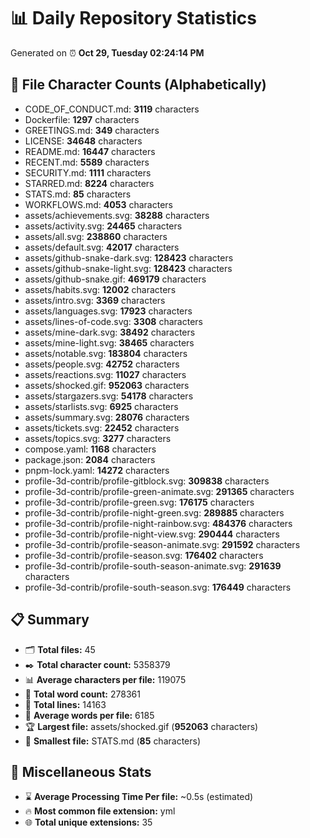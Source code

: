 # 📊 Daily Repository Statistics
Generated on ⏰ **Oct 29, Tuesday 02:24:14 PM**

## 📂 File Character Counts (Alphabetically)
- CODE_OF_CONDUCT.md: **3119** characters
- Dockerfile: **1297** characters
- GREETINGS.md: **349** characters
- LICENSE: **34648** characters
- README.md: **16447** characters
- RECENT.md: **5589** characters
- SECURITY.md: **1111** characters
- STARRED.md: **8224** characters
- STATS.md: **85** characters
- WORKFLOWS.md: **4053** characters
- assets/achievements.svg: **38288** characters
- assets/activity.svg: **24465** characters
- assets/all.svg: **238860** characters
- assets/default.svg: **42017** characters
- assets/github-snake-dark.svg: **128423** characters
- assets/github-snake-light.svg: **128423** characters
- assets/github-snake.gif: **469179** characters
- assets/habits.svg: **12002** characters
- assets/intro.svg: **3369** characters
- assets/languages.svg: **17923** characters
- assets/lines-of-code.svg: **3308** characters
- assets/mine-dark.svg: **38492** characters
- assets/mine-light.svg: **38465** characters
- assets/notable.svg: **183804** characters
- assets/people.svg: **42752** characters
- assets/reactions.svg: **11027** characters
- assets/shocked.gif: **952063** characters
- assets/stargazers.svg: **54178** characters
- assets/starlists.svg: **6925** characters
- assets/summary.svg: **28076** characters
- assets/tickets.svg: **22452** characters
- assets/topics.svg: **3277** characters
- compose.yaml: **1168** characters
- package.json: **2084** characters
- pnpm-lock.yaml: **14272** characters
- profile-3d-contrib/profile-gitblock.svg: **309838** characters
- profile-3d-contrib/profile-green-animate.svg: **291365** characters
- profile-3d-contrib/profile-green.svg: **176175** characters
- profile-3d-contrib/profile-night-green.svg: **289885** characters
- profile-3d-contrib/profile-night-rainbow.svg: **484376** characters
- profile-3d-contrib/profile-night-view.svg: **290444** characters
- profile-3d-contrib/profile-season-animate.svg: **291592** characters
- profile-3d-contrib/profile-season.svg: **176402** characters
- profile-3d-contrib/profile-south-season-animate.svg: **291639** characters
- profile-3d-contrib/profile-south-season.svg: **176449** characters

## 📋 Summary
- 🗂️ **Total files:** 45
- ✒️ **Total character count:** 5358379
- 📊 **Average characters per file:** 119075
- 📝 **Total word count:** 278361
- 🧾 **Total lines:** 14163
- 📐 **Average words per file:** 6185
- 🏆 **Largest file:** assets/shocked.gif (**952063** characters)
- 🥉 **Smallest file:** STATS.md (**85** characters)

## 🌟 Miscellaneous Stats
- ⌛ **Average Processing Time Per file:** ~0.5s (estimated)
- 🔥 **Most common file extension:** yml
- 🌐 **Total unique extensions:** 35
